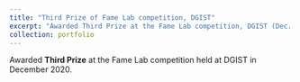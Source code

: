 ```yaml
---
title: "Third Prize of Fame Lab competition, DGIST"
excerpt: "Awarded Third Prize at the Fame Lab competition, DGIST (Dec. 2020)"
collection: portfolio
---
```


Awarded **Third Prize** at the Fame Lab competition held at DGIST in December 2020.